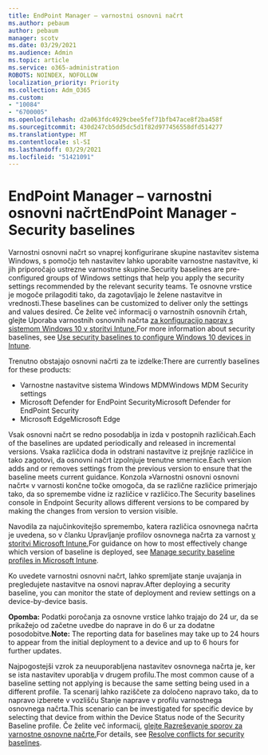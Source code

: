 ```yaml
---
title: EndPoint Manager – varnostni osnovni načrt
ms.author: pebaum
author: pebaum
manager: scotv
ms.date: 03/29/2021
ms.audience: Admin
ms.topic: article
ms.service: o365-administration
ROBOTS: NOINDEX, NOFOLLOW
localization_priority: Priority
ms.collection: Adm_O365
ms.custom:
- "10084"
- "6700005"
ms.openlocfilehash: d2a063fdc4929cbee5fef71bfb47ace8f2ba458f
ms.sourcegitcommit: 430d247cb5dd5dc5d1f82d977456558dfd514277
ms.translationtype: MT
ms.contentlocale: sl-SI
ms.lasthandoff: 03/29/2021
ms.locfileid: "51421091"
---
```

# <a name="endpoint-manager---security-baselines"></a><span data-ttu-id="a0f0d-102">EndPoint Manager – varnostni osnovni načrt</span><span class="sxs-lookup"><span data-stu-id="a0f0d-102">EndPoint Manager - Security baselines</span></span>

<span data-ttu-id="a0f0d-103">Varnostni osnovni načrt so vnaprej konfigurirane skupine nastavitev sistema Windows, s pomočjo teh nastavitev lahko uporabite varnostne nastavitve, ki jih priporočajo ustrezne varnostne skupine.</span><span class="sxs-lookup"><span data-stu-id="a0f0d-103">Security baselines are pre-configured groups of Windows settings that help you apply the security settings recommended by the relevant security teams.</span></span> <span data-ttu-id="a0f0d-104">Te osnovne vrstice je mogoče prilagoditi tako, da zagotavljajo le želene nastavitve in vrednosti.</span><span class="sxs-lookup"><span data-stu-id="a0f0d-104">These baselines can be customized to deliver only the settings and values desired.</span></span> <span data-ttu-id="a0f0d-105">Če želite več informacij o varnostnih osnovnih črtah, glejte Uporaba varnostnih osnovnih načrta [za konfiguracijo naprav s sistemom Windows 10 v storitvi Intune.](https://docs.microsoft.com/mem/intune/protect/security-baselines)</span><span class="sxs-lookup"><span data-stu-id="a0f0d-105">For more information about security baselines, see [Use security baselines to configure Windows 10 devices in Intune](https://docs.microsoft.com/mem/intune/protect/security-baselines).</span></span>

<span data-ttu-id="a0f0d-106">Trenutno obstajajo osnovni načrti za te izdelke:</span><span class="sxs-lookup"><span data-stu-id="a0f0d-106">There are currently baselines for these products:</span></span>

- <span data-ttu-id="a0f0d-107">Varnostne nastavitve sistema Windows MDM</span><span class="sxs-lookup"><span data-stu-id="a0f0d-107">Windows MDM Security settings</span></span>
- <span data-ttu-id="a0f0d-108">Microsoft Defender for EndPoint Security</span><span class="sxs-lookup"><span data-stu-id="a0f0d-108">Microsoft Defender for EndPoint Security</span></span>
- <span data-ttu-id="a0f0d-109">Microsoft Edge</span><span class="sxs-lookup"><span data-stu-id="a0f0d-109">Microsoft Edge</span></span>

<span data-ttu-id="a0f0d-110">Vsak osnovni načrt se redno posodablja in izda v postopnih različicah.</span><span class="sxs-lookup"><span data-stu-id="a0f0d-110">Each of the baselines are updated periodically and released in incremental versions.</span></span> <span data-ttu-id="a0f0d-111">Vsaka različica doda in odstrani nastavitve iz prejšnje različice in tako zagotovi, da osnovni načrt izpolnjuje trenutne smernice.</span><span class="sxs-lookup"><span data-stu-id="a0f0d-111">Each version adds and or removes settings from the previous version to ensure that the baseline meets current guidance.</span></span> <span data-ttu-id="a0f0d-112">Konzola »Varnostni osnovni osnovni načrt« v varnosti končne točke omogoča, da se različne različice primerjajo tako, da so spremembe vidne iz različice v različico.</span><span class="sxs-lookup"><span data-stu-id="a0f0d-112">The Security baselines console in Endpoint Security allows different versions to be compared by making the changes from version to version visible.</span></span>

<span data-ttu-id="a0f0d-113">Navodila za najučinkovitejšo spremembo, katera različica osnovnega načrta je uvedena, so v članku Upravljanje profilov osnovnega načrta za varnost [v storitvi Microsoft Intune.](https://docs.microsoft.com/mem/intune/protect/security-baselines-configure)</span><span class="sxs-lookup"><span data-stu-id="a0f0d-113">For guidance on how to most effectively change which version of baseline is deployed, see [Manage security baseline profiles in Microsoft Intune](https://docs.microsoft.com/mem/intune/protect/security-baselines-configure).</span></span>

<span data-ttu-id="a0f0d-114">Ko uvedete varnostni osnovni načrt, lahko spremljate stanje uvajanja in pregledujete nastavitve na osnovi naprav.</span><span class="sxs-lookup"><span data-stu-id="a0f0d-114">After deploying a security baseline, you can monitor the state of deployment and review settings on a device-by-device basis.</span></span>

<span data-ttu-id="a0f0d-115">**Opomba:** Podatki poročanja za osnovne vrstice lahko trajajo do 24 ur, da se prikažejo od začetne uvedbe do naprave in do 6 ur za dodatne posodobitve.</span><span class="sxs-lookup"><span data-stu-id="a0f0d-115">**Note:** The reporting data for baselines may take up to 24 hours to appear from the initial deployment to a device and up to 6 hours for further updates.</span></span> 

<span data-ttu-id="a0f0d-116">Najpogostejši vzrok za neuuporabljena nastavitev osnovnega načrta je, ker se ista nastavitev uporablja v drugem profilu.</span><span class="sxs-lookup"><span data-stu-id="a0f0d-116">The most common cause of a baseline setting not applying is because the same setting being used in a different profile.</span></span> <span data-ttu-id="a0f0d-117">Ta scenarij lahko raziščete za določeno napravo tako, da to napravo izberete v vozlišču Stanje naprave v profilu varnostnega osnovnega načrta.</span><span class="sxs-lookup"><span data-stu-id="a0f0d-117">This scenario can be investigated for specific device by selecting that device from within the Device Status node of the Security Baseline profile.</span></span> <span data-ttu-id="a0f0d-118">Če želite več informacij, [glejte Razreševanje sporov za varnostne osnovne načrte.](https://docs.microsoft.com/mem/intune/protect/security-baselines-monitor#resolve-conflicts-for-security-baselines)</span><span class="sxs-lookup"><span data-stu-id="a0f0d-118">For details, see [Resolve conflicts for security baselines](https://docs.microsoft.com/mem/intune/protect/security-baselines-monitor#resolve-conflicts-for-security-baselines).</span></span>